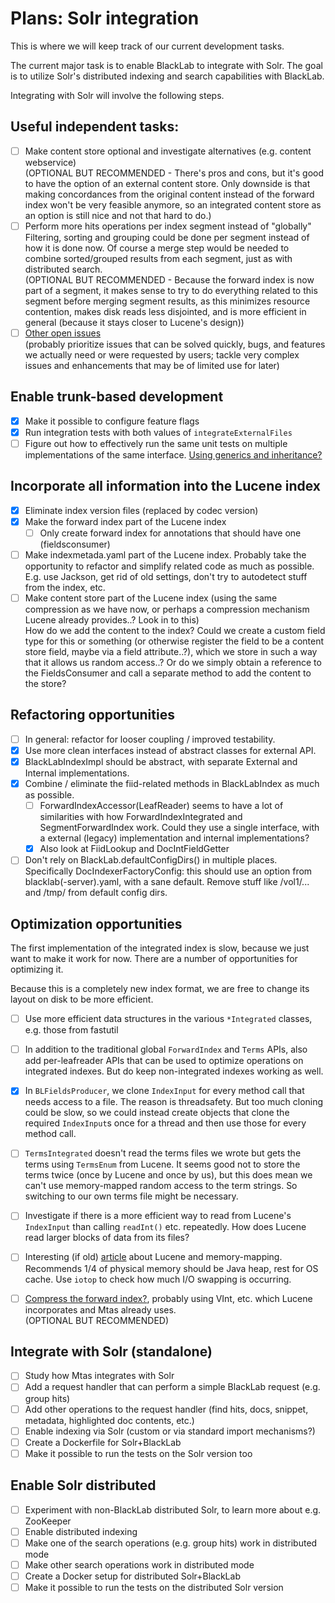 # Plans: Solr integration

This is where we will keep track of our current development tasks.

The current major task is to enable BlackLab to integrate with Solr. The goal is to utilize Solr's distributed indexing and search capabilities with BlackLab.

Integrating with Solr will involve the following steps.

## Useful independent tasks:

- [ ] Make content store optional and investigate alternatives (e.g. content webservice)<br>(OPTIONAL BUT RECOMMENDED - There's pros and cons, but it's good to have the option of an external content store. Only downside is that making concordances from the original content instead of the forward index won't be very feasible anymore, so an integrated content store as an option is still nice and not that hard to do.)
- [ ] Perform more hits operations per index segment instead of "globally"<br> Filtering, sorting and grouping could be done per segment instead of how it is done now. Of course a merge step would be needed to combine sorted/grouped results from each segment, just as with distributed search.<br>
  (OPTIONAL BUT RECOMMENDED - Because the forward index is now part of a segment, it makes sense to try to do everything related to this segment before merging segment results, as this minimizes resource contention, makes disk reads less disjointed, and is more efficient in general (because it stays closer to Lucene's design))
- [ ] [Other open issues](https://github.com/INL/BlackLab/issues)<br>
  (probably prioritize issues that can be solved quickly, bugs, and features we actually need or were requested by users; tackle very complex issues and enhancements that may be of limited use for later)

## Enable trunk-based development

- [x] Make it possible to configure feature flags
- [x] Run integration tests with both values of `integrateExternalFiles`
- [ ] Figure out how to effectively run the same unit tests on multiple implementations of the same interface. [Using generics and inheritance?](https://stackoverflow.com/a/16237354)

## Incorporate all information into the Lucene index

- [x] Eliminate index version files (replaced by codec version)
- [x] Make the forward index part of the Lucene index
  - [ ] Only create forward index for annotations that should have one (fieldsconsumer)
- [ ] Make indexmetada.yaml part of the Lucene index. Probably take the opportunity to refactor and simplify related code as much as possible. E.g. use Jackson, get rid of old settings, don't try to autodetect stuff from the index, etc.
- [ ] Make content store part of the Lucene index (using the same compression as we have now, or perhaps a compression mechanism Lucene already provides..? Look in to this)<br>How do we add the content to the index? Could we create a custom field type for this or something (or otherwise register the field to be a content store field, maybe via a field attribute..?), which we store in such a way that it allows us random access..? Or do we simply obtain a reference to the FieldsConsumer and call a separate method to add the content to the store?

## Refactoring opportunities

- [ ] In general: refactor for looser coupling / improved testability.
- [x] Use more clean interfaces instead of abstract classes for external API.
- [x] BlackLabIndexImpl should be abstract, with separate External and Internal implementations.
- [x] Combine / eliminate the fiid-related methods in BlackLabIndex as much as possible.
  - [ ] ForwardIndexAccessor(LeafReader) seems to have a lot of similarities with how ForwardIndexIntegrated and SegmentForwardIndex work. Could they use a single interface, with a external (legacy) implementation and internal implementations?
  - [x] Also look at FiidLookup and DocIntFieldGetter
- [ ] Don't rely on BlackLab.defaultConfigDirs() in multiple places.
      Specifically DocIndexerFactoryConfig: this should use an option from blacklab(-server).yaml, 
      with a sane default. Remove stuff like /vol1/... and /tmp/ from default config dirs.

## Optimization opportunities

The first implementation of the integrated index is slow, because we just want to make it work for now. There are a number of opportunities for optimizing it.

Because this is a completely new index format, we are free to change its layout on disk to be more efficient.

- [ ] Use more efficient data structures in the various `*Integrated` classes, e.g. those from fastutil
- [ ] In addition to the traditional global `ForwardIndex` and `Terms` APIs, also add per-leafreader APIs that can be used to optimize operations on integrated indexes. But do keep non-integrated indexes working as well.
- [x] In `BLFieldsProducer`, we clone `IndexInput` for every method call that needs access to a file. The reason is threadsafety. But too much cloning could be slow, so we could instead create objects that clone the required `IndexInput`s once for a thread and then use those for every method call.
- [ ] `TermsIntegrated` doesn't read the terms files we wrote but gets the terms using `TermsEnum` from Lucene. It seems good not to store the terms twice (once by Lucene and once by us), but this does mean we can't use memory-mapped random access to the term strings. So switching to our own terms file might be necessary.
- [ ] Investigate if there is a more efficient way to read from Lucene's `IndexInput` than calling `readInt()` etc. repeatedly. How does Lucene read larger blocks of data from its files?
- [ ] Interesting (if old) [article](https://blog.thetaphi.de/2012/07/use-lucenes-mmapdirectory-on-64bit.html) about Lucene and memory-mapping. Recommends 1/4 of physical memory should be Java heap, rest for OS cache. Use `iotop` to check how much I/O swapping is occurring.
- [ ] [Compress the forward index?](https://github.com/INL/BlackLab/issues/289), probably using VInt, etc. which Lucene incorporates and Mtas already uses.<br>(OPTIONAL BUT RECOMMENDED)


## Integrate with Solr (standalone)

- [ ] Study how Mtas integrates with Solr
- [ ] Add a request handler that can perform a simple BlackLab request (e.g. group hits)
- [ ] Add other operations to the request handler (find hits, docs, snippet, metadata, highlighted doc contents, etc.)
- [ ] Enable indexing via Solr (custom or via standard import mechanisms?)
- [ ] Create a Dockerfile for Solr+BlackLab
- [ ] Make it possible to run the tests on the Solr version too

## Enable Solr distributed

- [ ] Experiment with non-BlackLab distributed Solr, to learn more about e.g. ZooKeeper
- [ ] Enable distributed indexing
- [ ] Make one of the search operations (e.g. group hits) work in distributed mode
- [ ] Make other search operations work in distributed mode
- [ ] Create a Docker setup for distributed Solr+BlackLab
- [ ] Make it possible to run the tests on the distributed Solr version
